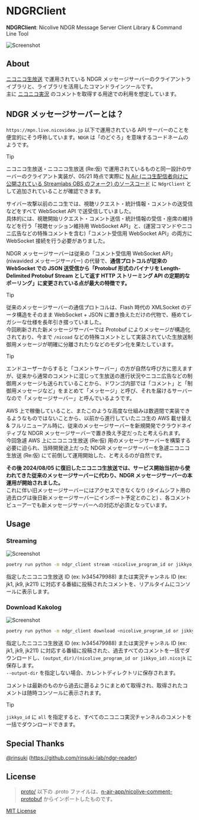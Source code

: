 
# NDGRClient

**NDGRClient**: Nicolive NDGR Message Server Client Library & Command Line Tool

![Screenshot](https://github.com/user-attachments/assets/16b092dd-419a-421a-8eae-46a20b106298)

## About

[ニコニコ生放送](https://live.nicovideo.jp/) で運用されている NDGR メッセージサーバーのクライアントライブラリと、ライブラリを活用したコマンドラインツールです。  
主に [ニコニコ実況](https://originalnews.nico/464285) のコメントを取得する用途での利用を想定しています。

## NDGR メッセージサーバーとは？

`https://mpn.live.nicovideo.jp` 以下で運用されている API サーバーのことを便宜的にそう呼称しています。`NDGR` は「のどぐろ」を意味するコードネームのようです。  

> [!TIP]
> ニコニコ生放送・ニコニコ生放送 (Re:仮) で運用されているものと同一設計のサーバーのクライアント実装が、05/21 時点で実際に [N Air (ニコ生配信者向けに公開されている Streamlabs OBS のフォーク) のソースコード](https://github.com/n-air-app/n-air-app/blob/n-air_development/app/services/nicolive-program/NdgrClient.ts) に `NdgrClient` として追加されていることが確認できます。

サイバー攻撃以前のニコ生では、視聴リクエスト・統計情報・コメントの送受信などをすべて WebSocket API で送受信していました。  
具体的には、視聴開始リクエスト・コメント送信・統計情報の受信・座席の維持などを行う「視聴セッション維持用 WebSocket API」と、(運営コマンドやニコニ広告などの特殊コメントを含む)「コメント受信用 WebSocket API」の両方に WebSocket 接続を行う必要がありました。
 
NDGR メッセージサーバーは従来の「コメント受信用 WebSocket API」(niwavided メッセージサーバー) の代替で、**通信プロトコルが従来の WebSocket での JSON 送受信から「Protobuf 形式のバイナリを Length-Delimited Protobuf Stream として返す HTTP ストリーミング API の定期的なポーリング」に変更されている点が最大の特徴です。**  

> [!TIP]
> 従来のメッセージサーバーの通信プロトコルは、Flash 時代の XMLSocket のデータ構造をそのまま WebSocket + JSON に置き換えただけの代物で、極めてレガシーな仕様を長年引き摺っていました。  
> 今回刷新された新メッセージサーバーでは Protobuf によりメッセージが構造化されており、今まで `/nicoad` などの特殊コメントとして実装されていた生放送制御用メッセージが明確に分離されたりなどのモダン化を果たしています。

> [!TIP]
> エンドユーザーからすると「コメントサーバー」の方が自然な呼び方に思えますが、従来から通常のコメントに混じって生放送の進行状況やニコニ広告などの制御用メッセージも送られていることから、ドワンゴ内部では「コメント」と「制御用メッセージなど」をまとめて「メッセージ」と呼び、それを届けるサーバーなので「メッセージサーバー」と呼んでいるようです。

AWS 上で稼働していること、またこのような高度な仕組みは数週間で実装できるようなものではないことから、以前から進行していたニコ生の AWS 載せ替え & フルリニューアル時に、従来のメッセージサーバーを新規開発でクラウドネイティブな NDGR メッセージサーバーで置き換え予定だったと考えられます。  
今回急遽 AWS 上にニコニコ生放送 (Re:仮) 用のメッセージサーバーを構築する必要に迫られ、当時開発途上だった NDGR メッセージサーバーを急遽ニコニコ生放送 (Re:仮) にて前倒して運用開始した、と考えるのが自然です。
 
**その後 2024/08/05 に復旧したニコニコ生放送では、サービス開始当初から使われてきた従来のメッセージサーバーに代わり、NDGR メッセージサーバーの本運用が開始されました。**  
これに伴い旧メッセージサーバーにはアクセスできなくなり (タイムシフト用の過去ログは後日新メッセージサーバーにインポート予定とのこと) 、各コメントビューアーでも新メッセージサーバーへの対応が必須となっています。

## Usage

### Streaming

![Screenshot](https://github.com/user-attachments/assets/16b092dd-419a-421a-8eae-46a20b106298)

```bash
poetry run python -m ndgr_client stream <nicolive_program_id or jikkyo_id>
```

指定したニコニコ生放送 ID (ex: lv345479988) または実況チャンネル ID (ex: jk1, jk9, jk211) に対応する番組に投稿されたコメントを、リアルタイムにコンソールに表示します。

### Download Kakolog

![Screenshot](https://github.com/user-attachments/assets/31c4ccc5-feb8-47cd-8665-451a180f471a)

```bash
poetry run python -m ndgr_client download <nicolive_program_id or jikkyo_id> --output-dir <output_dir>
```

指定したニコニコ生放送 ID (ex: lv345479988) または実況チャンネル ID (ex: jk1, jk9, jk211) に対応する番組に投稿された、過去すべてのコメントを一括でダウンロードし、`(output_dir)/(nicolive_program_id or jikkyo_id).nicojk` に保存します。  
`--output-dir` を指定しない場合、カレントディレクトリに保存されます。

コメントは最新のものから過去に遡るようにまとめて取得され、取得されたコメントは随時コンソールに表示されます。

> [!TIP]
> `jikkyo_id` に `all` を指定すると、すべてのニコニコ実況チャンネルのコメントを一括でダウンロードできます。

## Special Thanks

[@rinsuki](https://github.com/rinsuki) (https://github.com/rinsuki-lab/ndgr-reader)

## License

> [proto/](/proto/) 以下の .proto ファイルは、[n-air-app/nicolive-comment-protobuf](https://github.com/n-air-app/nicolive-comment-protobuf) からインポートしたものです。

[MIT License](License.txt)
